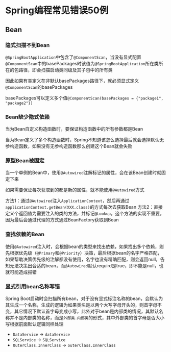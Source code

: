 # Spring编程常见错误50例

## Bean

### 隐式扫描不到Bean

`@SpringBootApplication`中包含了`@ComponentScan`，当没有显式配置`@ComponentScan`中的basePackages时该值为`@SpringBootApplication`所在类所在的包路径，即会扫描启动类同级及其子包中的所有类

因此如果有类定义在非默认basePackages路径下，就必须显式定义`@ComponentScan`的basePackages

basePackages可以定义多个值`@ComponentScan(basePackages = {"package1", "package2"})`

### Bean缺少隐式依赖

当为Bean自定义构造函数时，要保证构造函数中的所有参数都是Bean

当为Bean定义了多个构造函数时，Spring不知道该怎么选择最后就会选择默认无参构造函数，如果没有无参构造函数那么创建这个Bean就会失败

### 原型Bean被固定

当一个单例的Bean中，使用`@Autowired`注解标记的属性，会在该Bean创建时就固定下来

如果需要保证每次获取到的都是新的属性，就不能使用`@Autowired`方式

方法1：通过`@Autowired`注入`ApplicationContext`，然后再通过`applicationContext.getBean(XXX.class)`的方式每次去获取Bean
方法2：直接定义个返回值为需要注入的类的方法，并标记`@Lookup`，这个方法的实现不重要，因为最后会通过代理的方式通过BeanFactory获取到Bean

### 查找依赖的Bean

使用`@Autowired`注入时，会根据bean的类型来找出依赖，如果找出多个依赖，则先根据优先级（`@Primary`和`@Priority`）决策，最后根据bean的名字严格匹配，如果帮助决策优先级的注解都没有使用，名字也没有精确匹配，则会返回null，告知无法决策出合适的bean，而`@Autowired`默认requird是true，即不能是null，也就可能造成报错

### 显式引用bean名称写错

Spring Boot启动时会扫描所有bean，对于没有显式标注名称的bean，会默认为其生成一个名称，生成的逻辑为如果类名是以两个大写字母开头的，则首字母不变，其它情况下默认首字母变成小写，此外对于bean是内部类的情况，其默认名称并不是内部类的名称，而是`外部类.内部类`的形式，其中外部类的首字母是否大小写根据前面默认逻辑同样处理

- `DataService` -> `dataService`
- `SQLService` -> `SQLService`
- `OuterClass.InnerClass` -> `outerClass.InnerClass`


